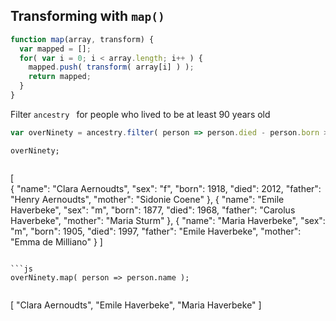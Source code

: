 ## Transforming with `map()`

```js
function map(array, transform) {
  var mapped = [];
  for( var i = 0; i < array.length; i++ ) {
    mapped.push( transform( array[i] ) );
    return mapped;
  }
}

```



Filter `ancestry ` for people who lived to be at least 90 years old


```js
var overNinety = ancestry.filter( person => person.died - person.born > 90 ); 
```
`overNinety;`

>```js
[  
  {     "name": "Clara Aernoudts", 
        "sex": "f", 
        "born": 1918, 
        "died": 2012, 
        "father": "Henry Aernoudts", 
        "mother": "Sidonie Coene"
    },
  {     "name": "Emile Haverbeke", 
        "sex": "m", 
        "born": 1877, 
        "died": 1968, 
        "father": "Carolus Haverbeke", 
        "mother": "Maria Sturm"
    },
  {     "name": "Maria Haverbeke",
        "sex": "m", 
        "born": 1905, 
        "died": 1997, 
        "father": "Emile Haverbeke", 
        "mother": "Emma de Milliano"
    } 
  ]
```<

```js
overNinety.map( person => person.name );
```

>```js
[ "Clara Aernoudts", "Emile Haverbeke", "Maria Haverbeke" ]
```
